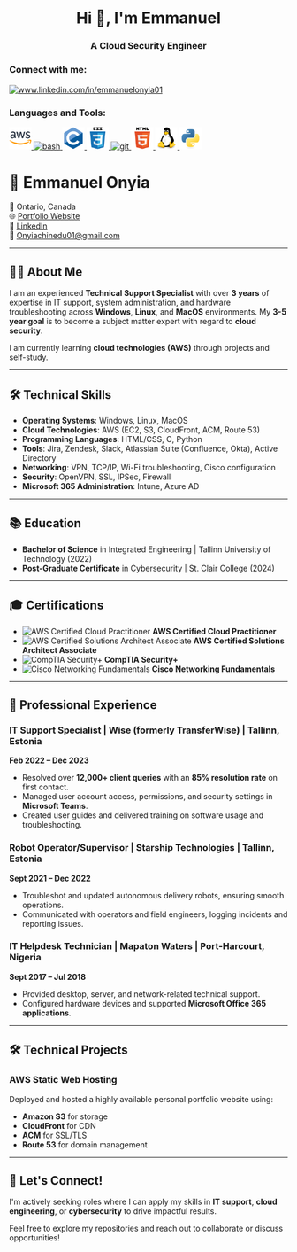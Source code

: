 <h1 align="center">Hi 👋, I'm Emmanuel</h1>
<h3 align="center">A Cloud Security Engineer</h3>


<h3 align="left">Connect with me:</h3>
<p align="left">
<a href="https://linkedin.com/in/emmanuelonyia01/" target="blank"><img align="center" src="https://raw.githubusercontent.com/rahuldkjain/github-profile-readme-generator/master/src/images/icons/Social/linked-in-alt.svg" alt="www.linkedin.com/in/emmanuelonyia01" height="30" width="40" /></a>
</p>

<h3 align="left">Languages and Tools:</h3>
<p align="left"> <a href="https://aws.amazon.com" target="_blank" rel="noreferrer"> <img src="https://raw.githubusercontent.com/devicons/devicon/master/icons/amazonwebservices/amazonwebservices-original-wordmark.svg" alt="aws" width="40" height="40"/> </a> <a href="https://www.gnu.org/software/bash/" target="_blank" rel="noreferrer"> <img src="https://www.vectorlogo.zone/logos/gnu_bash/gnu_bash-icon.svg" alt="bash" width="40" height="40"/> </a> <a href="https://www.cprogramming.com/" target="_blank" rel="noreferrer"> <img src="https://raw.githubusercontent.com/devicons/devicon/master/icons/c/c-original.svg" alt="c" width="40" height="40"/> </a> <a href="https://www.w3schools.com/css/" target="_blank" rel="noreferrer"> <img src="https://raw.githubusercontent.com/devicons/devicon/master/icons/css3/css3-original-wordmark.svg" alt="css3" width="40" height="40"/> </a> <a href="https://git-scm.com/" target="_blank" rel="noreferrer"> <img src="https://www.vectorlogo.zone/logos/git-scm/git-scm-icon.svg" alt="git" width="40" height="40"/> </a> <a href="https://www.w3.org/html/" target="_blank" rel="noreferrer"> <img src="https://raw.githubusercontent.com/devicons/devicon/master/icons/html5/html5-original-wordmark.svg" alt="html5" width="40" height="40"/> </a> <a href="https://www.linux.org/" target="_blank" rel="noreferrer"> <img src="https://raw.githubusercontent.com/devicons/devicon/master/icons/linux/linux-original.svg" alt="linux" width="40" height="40"/> </a> <a href="https://www.python.org" target="_blank" rel="noreferrer"> <img src="https://raw.githubusercontent.com/devicons/devicon/master/icons/python/python-original.svg" alt="python" width="40" height="40"/> </a> </p>

# 👋 Emmanuel Onyia

📍 Ontario, Canada  
🌐 [Portfolio Website](https://portfolio.emmanuelonyia.com)  
🔗 [LinkedIn](https://www.linkedin.com/in/emmanuelonyia01)  
📧 Onyiachinedu01@gmail.com  

---

## 👨‍💻 About Me

I am an experienced **Technical Support Specialist** with over **3 years** of expertise in IT support, system administration, and hardware troubleshooting across **Windows**, **Linux**, and **MacOS** environments. My **3-5 year goal** is to become a subject matter expert with regard to **cloud security**.

I am currently learning **cloud technologies (AWS)** through projects and self-study. 

---

## 🛠️ Technical Skills

- **Operating Systems**: Windows, Linux, MacOS  
- **Cloud Technologies**: AWS (EC2, S3, CloudFront, ACM, Route 53)  
- **Programming Languages**: HTML/CSS, C, Python  
- **Tools**: Jira, Zendesk, Slack, Atlassian Suite (Confluence, Okta), Active Directory  
- **Networking**: VPN, TCP/IP, Wi-Fi troubleshooting, Cisco configuration  
- **Security**: OpenVPN, SSL, IPSec, Firewall  
- **Microsoft 365 Administration**: Intune, Azure AD  

---

## 📚 Education

- **Bachelor of Science** in Integrated Engineering | Tallinn University of Technology (2022)  
- **Post-Graduate Certificate** in Cybersecurity | St. Clair College (2024)  

---

## 🎓 Certifications

- ![AWS Certified Cloud Practitioner](https://images.credly.com/size/340x340/images/00634f82-b07f-4bbd-a6bb-53de397fc3a6/image.png) **AWS Certified Cloud Practitioner**  
- ![AWS Certified Solutions Architect Associate](https://images.credly.com/size/340x340/images/0e284c3f-5164-4b21-8660-0d84737941bc/image.png) **AWS Certified Solutions Architect Associate**  
- ![CompTIA Security+](https://images.credly.com/size/340x340/images/74790a75-8451-400a-8536-92d792c5184a/CompTIA_Security_2Bce.png) **CompTIA Security+**  
- ![Cisco Networking Fundamentals](https://images.credly.com/images/5bdd6a39-3e03-4444-9510-ecff80c9ce79/image.png) **Cisco Networking Fundamentals**  

---

## 💼 Professional Experience

### IT Support Specialist | Wise (formerly TransferWise) | Tallinn, Estonia  
**Feb 2022 – Dec 2023**  
- Resolved over **12,000+ client queries** with an **85% resolution rate** on first contact.  
- Managed user account access, permissions, and security settings in **Microsoft Teams**.  
- Created user guides and delivered training on software usage and troubleshooting.  

### Robot Operator/Supervisor | Starship Technologies | Tallinn, Estonia  
**Sept 2021 – Dec 2022**  
- Troubleshot and updated autonomous delivery robots, ensuring smooth operations.  
- Communicated with operators and field engineers, logging incidents and reporting issues.  

### IT Helpdesk Technician | Mapaton Waters | Port-Harcourt, Nigeria  
**Sept 2017 – Jul 2018**  
- Provided desktop, server, and network-related technical support.  
- Configured hardware devices and supported **Microsoft Office 365 applications**.  

---

## 🛠️ Technical Projects

### **AWS Static Web Hosting**  
Deployed and hosted a highly available personal portfolio website using:  
- **Amazon S3** for storage  
- **CloudFront** for CDN  
- **ACM** for SSL/TLS  
- **Route 53** for domain management  

---

## 🤝 Let's Connect!

I'm actively seeking roles where I can apply my skills in **IT support**, **cloud engineering**, or **cybersecurity** to drive impactful results.  

Feel free to explore my repositories and reach out to collaborate or discuss opportunities!

